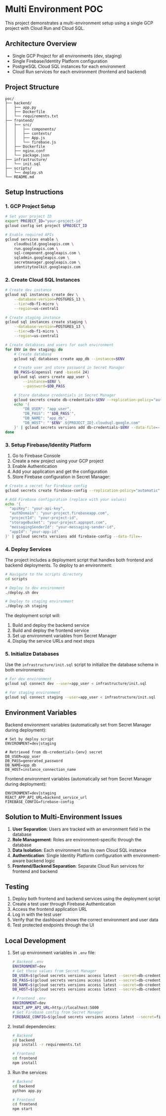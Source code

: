 # Multi Environment POC

This project demonstrates a multi-environment setup using a single GCP project with Cloud Run and Cloud SQL.

## Architecture Overview

- Single GCP Project for all environments (dev, staging)
- Single Firebase/Identity Platform configuration
- PostgreSQL Cloud SQL instances for each environment
- Cloud Run services for each environment (frontend and backend)

## Project Structure

```
poc/
├── backend/
│   ├── app.py
│   ├── Dockerfile
│   └── requirements.txt
├── frontend/
│   ├── src/
│   │   ├── components/
│   │   ├── contexts/
│   │   ├── App.js
│   │   └── firebase.js
│   ├── Dockerfile
│   ├── nginx.conf
│   └── package.json
├── infrastructure/
│   └── init.sql
├── scripts/
│   └── deploy.sh
└── README.md
``` 

## Setup Instructions

### 1. GCP Project Setup

```bash
# Set your project ID
export PROJECT_ID="your-project-id"
gcloud config set project $PROJECT_ID

# Enable required APIs
gcloud services enable \
    cloudbuild.googleapis.com \
    run.googleapis.com \
    sql-component.googleapis.com \
    sqladmin.googleapis.com \
    secretmanager.googleapis.com \
    identitytoolkit.googleapis.com
```

### 2. Create Cloud SQL Instances

```bash
# Create dev instance
gcloud sql instances create dev \
    --database-version=POSTGRES_13 \
    --tier=db-f1-micro \
    --region=us-central1

# Create staging instance
gcloud sql instances create staging \
    --database-version=POSTGRES_13 \
    --tier=db-f1-micro \
    --region=us-central1

# Create databases and users for each environment
for ENV in dev staging; do
    # Create database
    gcloud sql databases create app_db --instance=$ENV

    # Create user and store password in Secret Manager
    DB_PASS=$(openssl rand -base64 24)
    gcloud sql users create app_user \
        --instance=$ENV \
        --password=$DB_PASS

    # Store database credentials in Secret Manager
    gcloud secrets create db-credentials-$ENV --replication-policy="automatic"
    echo '{
        "DB_USER": "app_user",
        "DB_PASS": "'$DB_PASS'",
        "DB_NAME": "app_db",
        "DB_HOST": "'$ENV'.${PROJECT_ID}.cloudsql.google.com"
    }' | gcloud secrets versions add db-credentials-$ENV --data-file=-
done
```

### 3. Setup Firebase/Identity Platform

1. Go to Firebase Console
2. Create a new project using your GCP project
3. Enable Authentication
4. Add your application and get the configuration
5. Store Firebase configuration in Secret Manager:

```bash
# Create a secret for Firebase config
gcloud secrets create firebase-config --replication-policy="automatic"

# Add Firebase configuration (replace with your values)
echo '{
  "apiKey": "your-api-key",
  "authDomain": "your-project.firebaseapp.com",
  "projectId": "your-project-id",
  "storageBucket": "your-project.appspot.com",
  "messagingSenderId": "your-messaging-sender-id",
  "appId": "your-app-id"
}' | gcloud secrets versions add firebase-config --data-file=-
```

### 4. Deploy Services

The project includes a deployment script that handles both frontend and backend deployments. To deploy to an environment:

```bash
# Navigate to the scripts directory
cd scripts

# Deploy to dev environment
./deploy.sh dev

# Deploy to staging environment
./deploy.sh staging
```

The deployment script will:
1. Build and deploy the backend service
2. Build and deploy the frontend service
3. Set up environment variables from Secret Manager
4. Display the service URLs and next steps

### 5. Initialize Databases

Use the `infrastructure/init.sql` script to initialize the database schema in both environments:

```bash
# For dev environment
gcloud sql connect dev --user=app_user < infrastructure/init.sql

# For staging environment
gcloud sql connect staging --user=app_user < infrastructure/init.sql
```

## Environment Variables

Backend environment variables (automatically set from Secret Manager during deployment):
```
# Set by deploy script
ENVIRONMENT=dev|staging

# Retrieved from db-credentials-{env} secret
DB_USER=app_user
DB_PASS=generated_password
DB_NAME=app_db
DB_HOST=instance_connection_name
```

Frontend environment variables (automatically set from Secret Manager during deployment):
```
ENVIRONMENT=dev|staging
REACT_APP_API_URL=backend_service_url
FIREBASE_CONFIG=firebase-config
```

## Solution to Multi-Environment Issues

1. **User Separation**: Users are tracked with an environment field in the database
2. **Role Management**: Roles are environment-specific through the database
3. **Data Isolation**: Each environment has its own Cloud SQL instance
4. **Authentication**: Single Identity Platform configuration with environment-aware backend logic
5. **Frontend/Backend Separation**: Separate Cloud Run services for frontend and backend

## Testing

1. Deploy both frontend and backend services using the deployment script
2. Create a test user through Firebase Authentication
3. Access the frontend application URL
4. Log in with the test user
5. Verify that the dashboard shows the correct environment and user data
6. Test protected endpoints through the UI

## Local Development

1. Set up environment variables in `.env` file:

   ```bash
   # Backend .env
   ENVIRONMENT=dev
   # Get these values from Secret Manager
   DB_USER=$(gcloud secrets versions access latest --secret=db-credentials-dev | jq -r .DB_USER)
   DB_PASS=$(gcloud secrets versions access latest --secret=db-credentials-dev | jq -r .DB_PASS)
   DB_NAME=$(gcloud secrets versions access latest --secret=db-credentials-dev | jq -r .DB_NAME)
   DB_HOST=$(gcloud secrets versions access latest --secret=db-credentials-dev | jq -r .DB_HOST)

   # Frontend .env
   ENVIRONMENT=dev
   REACT_APP_API_URL=http://localhost:5000
   # Get Firebase config from Secret Manager
   FIREBASE_CONFIG=$(gcloud secrets versions access latest --secret=firebase-config)
   ```

2. Install dependencies:
   ```bash
   # Backend
   cd backend
   pip install -r requirements.txt
   
   # Frontend
   cd frontend
   npm install
   ```

3. Run the services:
   ```bash
   # Backend
   cd backend
   python app.py
   
   # Frontend
   cd frontend
   npm start
   ```
